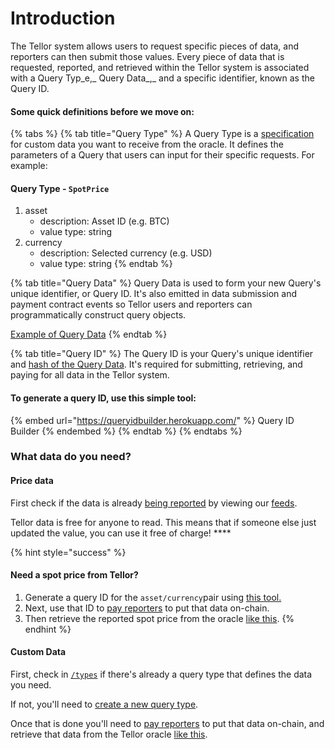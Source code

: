 # Introduction

The Tellor system allows users to request specific pieces of data, and reporters can then submit those values. Every piece of data that is requested, reported, and retrieved within the Tellor system is associated with a Query Typ_e,_ Query Data_,_ and a specific identifier, known as the Query ID.&#x20;

#### Some quick definitions before we move on:

{% tabs %}
{% tab title="Query Type" %}
A Query Type is a [specification](https://github.com/tellor-io/dataSpecs) for custom data you want to receive from the oracle.  It  defines the parameters of a Query that users can input for their specific requests.  For example:

#### Query Type - `SpotPrice`

1. asset
   * description: Asset ID (e.g. BTC)
   * value type: string
2. currency
   * description: Selected currency (e.g. USD)
   * value type: string
{% endtab %}

{% tab title="Query Data" %}
Query Data is used to form your new Query's unique identifier, or Query ID. It's also emitted in data submission and payment contract events so Tellor users and reporters can programmatically construct query objects.

[Example of Query Data](https://app.gitbook.com/s/tcQlo49FAqTaOimNOz0X/getting-data/creating-a-query#example-querydata-and-queryid)
{% endtab %}

{% tab title="Query ID" %}
The Query ID is your Query's unique identifier and [hash of the Query Data](creating-a-query.md#example-querydata-and-queryid). It's required for submitting, retrieving, and paying for all data in the Tellor system.&#x20;

#### To generate a query ID, use this simple tool:

{% embed url="https://queryidbuilder.herokuapp.com/" %}
Query ID Builder
{% endembed %}
{% endtab %}
{% endtabs %}

### **What data do you need?**

#### **Price data**

First check if the data is already [being reported](https://github.com/tellor-io/telliot-feeds/tree/main/src/telliot\_feeds/feeds) by viewing our [feeds](https://feed.tellor.io/).

Tellor data is free for anyone to read. This means that if someone else just updated the value, you can use it free of charge! ****&#x20;

{% hint style="success" %}
#### Need a spot price from Tellor?&#x20;

1. Generate a query ID for the `asset/currency`pair using [this tool.](https://app.gitbook.com/s/tcQlo49FAqTaOimNOz0X/getting-data/creating-a-query#getting-a-query-id-and-query-data) &#x20;
2. Next, use that ID to [pay reporters](https://app.gitbook.com/s/tcQlo49FAqTaOimNOz0X/getting-data/funding-a-feed#funding-a-one-time-request) to put that data on-chain.&#x20;
3. Then retrieve the reported spot price from the oracle [like this](reading-data/).
{% endhint %}

#### Custom Data

First, check in [`/types`](https://github.com/tellor-io/dataSpecs/blob/main/types) if there's already a query type that defines the data you need.

If not, you'll need to [create a new query type](https://app.gitbook.com/s/tcQlo49FAqTaOimNOz0X/getting-data/creating-a-query#creating-a-new-query-type).&#x20;

Once that is done you'll need to [pay reporters](https://app.gitbook.com/s/tcQlo49FAqTaOimNOz0X/getting-data/funding-a-feed#funding-a-one-time-request) to put that data on-chain, and retrieve that data from the Tellor oracle [like this](https://app.gitbook.com/s/tcQlo49FAqTaOimNOz0X/getting-data/using-tellor).
